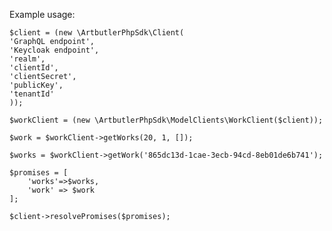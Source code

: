 Example usage:

    $client = (new \ArtbutlerPhpSdk\Client(
    'GraphQL endpoint',
    'Keycloak endpoint',
    'realm',
    'clientId',
    'clientSecret',
    'publicKey',
    'tenantId'
    ));

    $workClient = (new \ArtbutlerPhpSdk\ModelClients\WorkClient($client));

    $work = $workClient->getWorks(20, 1, []);

    $works = $workClient->getWork('865dc13d-1cae-3ecb-94cd-8eb01de6b741');

    $promises = [
        'works'=>$works,
        'work' => $work
    ];

    $client->resolvePromises($promises);
